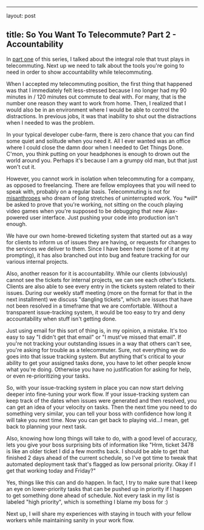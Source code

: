 <hr />

<p>layout: post</p>

<h2>title: So You Want To Telecommute? Part 2 - Accountability</h2>

<p>In <a href="http//www.littlehart.net/atthekeyboard/2009/07/29/so-you-want-to-telecommute-part-1-building-trust">part one</a> of this series, I talked about the integral role that trust plays in telecommuting.  Next up we need to talk about the tools you're going to need in order to show accountability while telecommuting.</p>

<p>
When I accepted my telecommuting position, the first thing that happened was that I immediately felt less-stressed because I no longer had my 90 minutes in / 120 minutes out commute to deal with.  For many, that is the number one reason they want to work from home.  Then, I realized that I would also be in an environment where I would be able to control the distractions.  In previous jobs, it was that inability to shut out the distractions when I needed to was the problem. 
</p>

<p>In your typical developer cube-farm, there is zero chance that you can find some quiet and solitude when you need it.  All I ever wanted was an office where I could close the damn door when I needed to Get Things Done.  C'mon, you think putting on your headphones is enough to drown out the world around you.  Perhaps it's because I am a grumpy old man, but that just won't cut it.
</p>

<p>
However, you cannot work in isolation when telecommuting for a company, as opposed to freelancing.  There are fellow employees that you will need to speak with, probably on a regular basis.  Telecommuting is not for <a href="http://en.wikipedia.org/wiki/Misanthropy">misanthropes</a> who dream of long stretches of uninterrupted work.  You *will* be asked to prove that you're working, not sitting on the couch playing video games when you're supposed to be debugging that new Ajax-powered user interface.  Just pushing your code into production isn't enough.
</p>

<p>We have our own home-brewed ticketing system that started out as a way for clients to inform us of issues they are having, or requests for changes to the services we deliver to them.  Since I have been here (some of it at my prompting), it has also branched out into bug and feature tracking for our various internal projects.</p>

<p>
Also, another reason for it is accountability.  While our clients (obviously) cannot see the tickets for internal projects, we can see each other's tickets.  Clients are also able to see every entry in the tickets system related to their issues.  During our weekly staff meeting (more on the format for that in the next installment) we discuss "dangling tickets", which are issues that have not been resolved in a timeframe that we are comfortable.  Without a transparent issue-tracking system, it would be too easy to try and deny accountability when stuff isn't getting done.
</p>

<p>
Just using email for this sort of thing is, in my opinion, a mistake.  It's too easy to say "I didn't get that email" or "I must've missed that email".  If you're not tracking your outstanding issues in a way that others can't see, you're asking for trouble as a telecommuter.  Sure, not everything we do goes into that issue tracking system.  But anything that's critical to your ability to get your assigned tasks done, you have to let other people know what you're doing.  Otherwise you have no justification for asking for help, or even re-prioritizing your tasks.
</p>

<p>
So, with your issue-tracking system in place you can now start delving deeper into fine-tuning your work flow.  If your issue-tracking system can keep track of the dates when issues were generated and then resolved, you can get an idea of your velocity on tasks.  Then the next time you need to do something very similar, you can tell your boss with confidence how long it will take you next time.  Now you can get back to playing vid...I mean, get back to planning your next task.
</p>

<p>Also, knowing how long things will take to do, with a good level of accuracy, lets you give your boss surprising bits of information like "Hrm, ticket 3478 is like an older ticket I did a few months back.  I should be able to get that finished 2 days ahead of the current schedule, so I've got time to tweak that automated deployment task that's flagged as low personal priority.  Okay if I get that working today and Friday?"
</p>

<p>
Yes, things like this can and do happen.  In fact, I try to make sure that I keep an eye on lower-priority tasks that can be pushed up in priority if I happen to get something done ahead of schedule.  Not every task in my list is labeled "high priority", which is something I blame  my boss for :)
</p>

<p>
Next up, I will share my experiences with staying in touch with your fellow workers while maintaining sanity in your work flow.</p>
